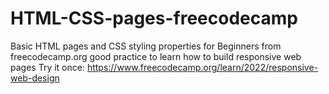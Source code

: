 # HTML-CSS-pages-freecodecamp
Basic HTML pages and CSS styling properties for Beginners from freecodecamp.org
good practice to learn how to build responsive web pages
Try it once:
https://www.freecodecamp.org/learn/2022/responsive-web-design
